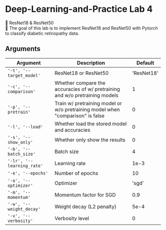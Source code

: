 # Deep-Learning-and-Practice Lab 4
🚀 ResNet18 & ResNet50  
🏹 The goal of this lab is to implement ResNet18 and ResNet50 with Pytorch to classify diabetic retinopathy data.



## Arguments
|Argument|Description|Default|
|---|---|---|
|`'-t', '--target_model'`|ResNet18 or ResNet50|'ResNet18'|
|`'-c', '--comparison'`|Whether compare the accuracies of w/ pretraining and w/o pretraining models|1|
|`'-p', '--pretrain'`|Train w/ pretraining model or w/o pretraining model when "comparison" is false|0|
|`'-l', '--load'`|Whether load the stored model and accuracies|0|
|`'-s', '--show_only'`|Whether only show the results|0|
|`'-b', '--batch_size'`|Batch size|4|
|`'-lr', '--learning_rate'`|Learning rate|1e-3|
|`'-e', '--epochs'`|Number of epochs|10|
|`'-o', '--optimizer'`|Optimizer|'sgd'|
|`'-m', '--momentum'`|Momentum factor for SGD|0.9|
|`'-w', '--weight_decay'`|Weight decay (L2 penalty)|5e-4|
|`'-v', '--verbosity'`|Verbosity level|0|